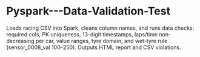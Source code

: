 # Pyspark---Data-Validation-Test
Loads racing CSV into Spark, cleans column names, and runs data checks: required cols, PK uniqueness, 13-digit timestamps, laps/time non-decreasing per car, value ranges, tyre domain, and wet-tyre rule (sensor_0008_val 100–250). Outputs HTML report and CSV violations.
